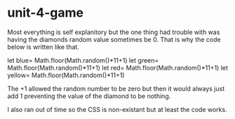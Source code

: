 # unit-4-game
Most everything is self explanitory but the one thing had trouble with was having the diamonds random value sometimes be 0. That is why the code below is written like that.

let blue= Math.floor(Math.random()*11+1)
let green= Math.floor(Math.random()*11+1)
let red= Math.floor(Math.random()*11+1)
let yellow= Math.floor(Math.random()*11+1)
   
The +1 allowed the random number to be zero but then it would always just add 1 preventing the value of the diamond to be nothing. 

I also ran out of time so the CSS is non-existant but at least the code works. 
